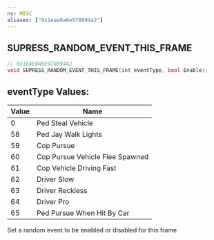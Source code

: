 ```yaml
---
ns: MISC
aliases: ["0x1eae0a6e978894a2"]
---
```

## SUPRESS_RANDOM_EVENT_THIS_FRAME

```c
// 0x1EAE0A6E978894A2
void SUPRESS_RANDOM_EVENT_THIS_FRAME(int eventType, bool Enable);
```

## eventType Values:
| Value | Name |
| --- | --- |
| 0 | Ped Steal Vehicle |
| 58 | Ped Jay Walk Lights |
| 59 | Cop Pursue |
| 60 | Cop Pursue Vehicle Flee Spawned |
| 61 | Cop Vehicle Driving Fast |
| 62 | Driver Slow |
| 63 | Driver Reckless |
| 64 | Driver Pro |
| 65 | Ped Pursue When Hit By Car |


Set a random event to be enabled or disabled for this frame

